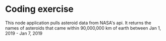 # Coding exercise
This node application pulls asteroid data from NASA's api.
It returns the names of asteroids that came within 90,000,000 km of earth between Jan 1, 2019 - Jan 7, 2019

